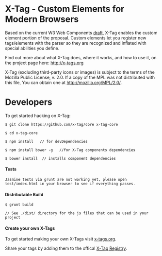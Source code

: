 X-Tag - Custom Elements for Modern Browsers
=====

Based on the current W3 Web Components [draft][1], X-Tag enables the custom element portion of the proposal.
Custom elements let you register new tags/elements with the parser so they are recognized and inflated with
special abilities you define.

Find out more about what X-Tag does, where it works, and how to use it, on the project page here: http://x-tags.org

X-Tag (excluding third-party icons or images) is subject to the terms of the Mozilla Public License, v. 2.0. If a copy of the MPL was not distributed with this file, You can obtain one at http://mozilla.org/MPL/2.0/.

  [1]: https://dvcs.w3.org/hg/webcomponents/raw-file/tip/explainer/index.html       "W3 Web Components Spec (Draft)"

Developers
==========

To get started hacking on X-Tag:

    $ git clone https://github.com/x-tag/core x-tag-core

    $ cd x-tag-core

    $ npm install   // for devDependencies

    $ npm install bower -g   //for X-Tag components dependencies

    $ bower install  // installs component dependencies


#### Tests

	Jasmine tests via grunt are not working yet, please open
	test/index.html in your browser to see if everything passes.


#### Distributable Build
	
	$ grunt build

	// See ./dist/ directory for the js files that can be used in your project



#### Create your own X-Tags

To get started making your own X-Tags visit [x-tags.org](http://x-tags.org).  

Share your tags by adding them to the offical [X-Tag Registry](http://registry.x-tags.org/).
